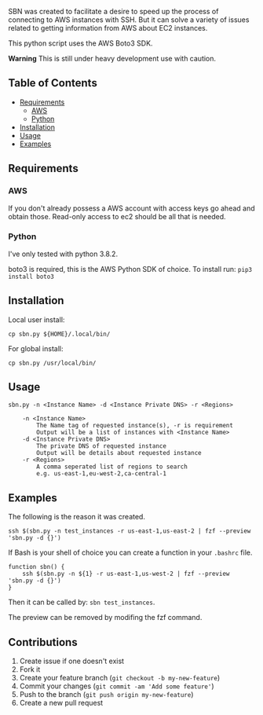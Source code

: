 SBN was created to facilitate a desire to speed up the process of connecting to
AWS instances with SSH. But it can solve a variety of issues related to getting
information from AWS about EC2 instances.

This python script uses the AWS Boto3 SDK.

**Warning** This is still under heavy development use with caution.

Table of Contents
-----------------

  * [Requirements](#requirements)
      * [AWS](#aws)
      * [Python](#python)
  * [Installation](#installation)
  * [Usage](#usage)
  * [Examples](#examples)

Requirements
------------

### AWS
If you don't already possess a AWS account with access keys go ahead and obtain
those. Read-only access to ec2 should be all that is needed.

### Python
I've only tested with python 3.8.2.

boto3 is required, this is the AWS Python SDK of choice. To install run:
`pip3 install boto3`

Installation
------------

Local user install:

`cp sbn.py ${HOME}/.local/bin/`

For global install:

`cp sbn.py /usr/local/bin/`

Usage
-----

```
sbn.py -n <Instance Name> -d <Instance Private DNS> -r <Regions>

    -n <Instance Name>
        The Name tag of requested instance(s), -r is requirement
        Output will be a list of instances with <Instance Name>
    -d <Instance Private DNS>
        The private DNS of requested instance
        Output will be details about requested instance
    -r <Regions>
        A comma seperated list of regions to search
        e.g. us-east-1,eu-west-2,ca-central-1
```

Examples
--------

The following is the reason it was created.

`ssh $(sbn.py -n test_instances -r us-east-1,us-east-2 | fzf --preview 'sbn.py -d {}')`

If Bash is your shell of choice you can create a function in your `.bashrc` file.

```
function sbn() {
    ssh $(sbn.py -n ${1} -r us-east-1,us-west-2 | fzf --preview 'sbn.py -d {}')
}
```

Then it can be called by: `sbn test_instances`.

The preview can be removed by modifing the fzf command.

Contributions
-------------

1. Create issue if one doesn't exist
2. Fork it
3. Create your feature branch (`git checkout -b my-new-feature`)
4. Commit your changes (`git commit -am 'Add some feature'`)
5. Push to the branch (`git push origin my-new-feature`)
6. Create a new pull request


